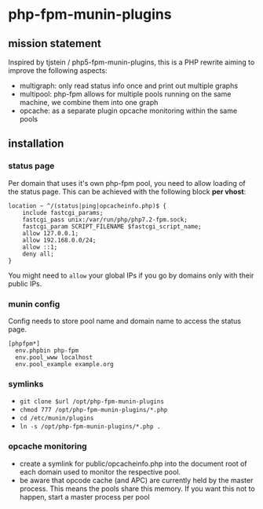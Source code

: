 # php-fpm-munin-plugins

## mission statement
Inspired by tjstein / php5-fpm-munin-plugins, this is a PHP rewrite aiming to improve the following aspects:
* multigraph: only read status info once and print out multiple graphs
* multipool: php-fpm allows for multiple pools running on the same machine, we combine them into one graph
* opcache: as a separate plugin opcache monitoring within the same pools

## installation

### status page

Per domain that uses it's own php-fpm pool, you need to allow loading of the status page.
This can be achieved with the following block **per vhost**:

```
location ~ ^/(status|ping|opcacheinfo.php)$ {
    include fastcgi_params;
    fastcgi_pass unix:/var/run/php/php7.2-fpm.sock;
    fastcgi_param SCRIPT_FILENAME $fastcgi_script_name;
    allow 127.0.0.1;
    allow 192.168.0.0/24;
    allow ::1;
    deny all;
}
```
You might need to `allow` your global IPs if you go by domains only with their public IPs.

### munin config

Config needs to store pool name and domain name to access the status page.

```
[phpfpm*]
  env.phpbin php-fpm
  env.pool_www localhost
  env.pool_example example.org
```

### symlinks

* `git clone $url /opt/php-fpm-munin-plugins`
* `chmod 777 /opt/php-fpm-munin-plugins/*.php`
* `cd /etc/munin/plugins`
* `ln -s /opt/php-fpm-munin-plugins/*.php .`

### opcache monitoring

* create a symlink for public/opcacheinfo.php into the document root of each
  domain used to monitor the respective pool.
* be aware that opcode cache (and APC) are currently held by the master process. This means
  the pools share this memory. If you want this not to happen, start a master process per pool
